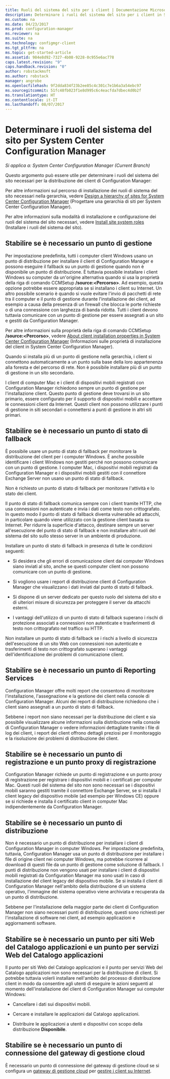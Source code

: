 ```yaml
---
title: Ruoli del sistema del sito per i client | Documentazione Microsoft
description: Determinare i ruoli del sistema del sito per i client in System Center Configuration Manager.
ms.custom: na
ms.date: 04/23/2017
ms.prod: configuration-manager
ms.reviewer: na
ms.suite: na
ms.technology: configmgr-client
ms.tgt_pltfrm: na
ms.topic: get-started-article
ms.assetid: 984e8d92-7327-4b08-9228-0c955e6ac778
caps.latest.revision: "9"
caps.handback.revision: "0"
author: robstackmsft
ms.author: robstack
manager: angrobe
ms.openlocfilehash: 9f2dda834f23b2ee85c4c301c7e1b6a3a54ebc97
ms.sourcegitcommit: 51fc48fb023f1e8d995c6c4eacfda7dbec4d0b2f
ms.translationtype: HT
ms.contentlocale: it-IT
ms.lasthandoff: 08/07/2017
---
```

# <a name="determine-the-site-system-roles-for-system-center-configuration-manager-clients"></a>Determinare i ruoli del sistema del sito per System Center Configuration Manager

*Si applica a: System Center Configuration Manager (Current Branch)*

Questo argomento può essere utile per determinare i ruoli del sistema del sito necessari per la distribuzione dei client di Configuration Manager:  

 Per altre informazioni sul percorso di installazione dei ruoli di sistema del sito necessari nella gerarchia, vedere [Design a hierarchy of sites for System Center Configuration Manager](../../../../core/plan-design/hierarchy/design-a-hierarchy-of-sites.md) (Progettare una gerarchia di siti per System Center Configuration Manager).  

 Per altre informazioni sulla modalità di installazione e configurazione dei ruoli del sistema del sito necessari, vedere [Install site system roles](../../../../core/servers/deploy/configure/install-site-system-roles.md) (Installare i ruoli del sistema del sito).  

##  <a name="determine-if-you-need-a-management-point"></a>Stabilire se è necessario un punto di gestione  
 Per impostazione predefinita, tutti i computer client Windows usano un punto di distribuzione per installare il client di Configuration Manager e possono eseguire il fallback su un punto di gestione quando non è disponibile un punto di distribuzione. È tuttavia possibile installare i client Windows su computer da un'origine alternativa quando si usa la proprietà della riga di comando CCMSetup **/source:<Percorso\>**. Ad esempio, questa opzione potrebbe essere appropriata se si installano i client su Internet. Un altro possibile scenario è quando si vuole evitare l'invio di pacchetti di rete tra il computer e il punto di gestione durante l'installazione dei client, ad esempio a causa della presenza di un firewall che blocca le porte richieste o di una connessione con larghezza di banda ridotta. Tutti i client devono tuttavia comunicare con un punto di gestione per essere assegnati a un sito e gestiti da Configuration Manager.  

 Per altre informazioni sulla proprietà della riga di comando CCMSetup **/source:<Percorso\>**, vedere [About client installation properties in System Center Configuration Manager](../../../../core/clients/deploy/about-client-installation-properties.md) (Informazioni sulle proprietà di installazione del client in System Center Configuration Manager).  

 Quando si installa più di un punto di gestione nella gerarchia, i client si connettono automaticamente a un punto sulla base della loro appartenenza alla foresta e del percorso di rete. Non è possibile installare più di un punto di gestione in un sito secondario.  

 I client di computer Mac e i client di dispositivi mobili registrati con Configuration Manager richiedono sempre un punto di gestione per l'installazione client. Questo punto di gestione deve trovarsi in un sito primario, essere configurato per il supporto di dispositivi mobili e accettare le connessioni client da Internet. Questi client non possono utilizzare i punti di gestione in siti secondari o connettersi a punti di gestione in altri siti primari.  

##  <a name="determine-if-you-need-a-fallback-status-point"></a>Stabilire se è necessario un punto di stato di fallback  
 È possibile usare un punto di stato di fallback per monitorare la distribuzione del client per i computer Windows. È anche possibile identificare i client Windows non gestiti perché non possono comunicare con un punto di gestione. I computer Mac, i dispositivi mobili registrati da Configuration Manager e i dispositivi mobili gestiti con il connettore Exchange Server non usano un punto di stato di fallback.  

 Non è richiesto un punto di stato di fallback per monitorare l'attività e lo stato dei client.  

 Il punto di stato di fallback comunica sempre con i client tramite HTTP, che usa connessioni non autenticate e invia i dati come testo non crittografato. In questo modo il punto di stato di fallback diventa vulnerabile ad attacchi, in particolare quando viene utilizzato con la gestione client basata su Internet. Per ridurre la superficie d'attacco, destinare sempre un server all'esecuzione del punto di stato di fallback e non installare altri ruoli del sistema del sito sullo stesso server in un ambiente di produzione.  

 Installare un punto di stato di fallback in presenza di tutte le condizioni seguenti:  

-   Si desidera che gli errori di comunicazione client dai computer Windows siano inviati al sito, anche se questi computer client non possono comunicare con un punto di gestione.  

-   Si vogliono usare i report di distribuzione client di Configuration Manager che visualizzano i dati inviati dal punto di stato di fallback.  

-   Si dispone di un server dedicato per questo ruolo del sistema del sito e di ulteriori misure di sicurezza per proteggere il server da attacchi esterni.  

-   I vantaggi dell'utilizzo di un punto di stato di fallback superano i rischi di protezione associati a connessioni non autenticate e trasferimenti di testo non crittografato nel traffico su HTTP.  

 Non installare un punto di stato di fallback se i rischi a livello di sicurezza dell'esecuzione di un sito Web con connessioni non autenticate e trasferimenti di testo non crittografato superano i vantaggi dell'identificazione dei problemi di comunicazione client.  

##  <a name="determine-whether-you-need-a-reporting-services-point"></a>Stabilire se è necessario un punto di Reporting Services  
 Configuration Manager offre molti report che consentono di monitorare l'installazione, l'assegnazione e la gestione dei client nella console di Configuration Manager. Alcuni dei report di distribuzione richiedono che i client siano assegnati a un punto di stato di fallback.  

 Sebbene i report non siano necessari per la distribuzione dei client e sia possibile visualizzare alcune informazioni sulla distribuzione nella console di Configuration Manager o vedere informazioni dettagliate tramite i file di log dei client, i report dei client offrono dettagli preziosi per il monitoraggio e la risoluzione dei problemi di distribuzione dei client.  

##  <a name="determine-if-you-need-an-enrollment-point-and-an-enrollment-proxy-point"></a>Stabilire se è necessario un punto di registrazione e un punto proxy di registrazione  
 Configuration Manager richiede un punto di registrazione e un punto proxy di registrazione per registrare i dispositivi mobili e i certificati per computer Mac. Questi ruoli del sistema del sito non sono necessari se i dispositivi mobili saranno gestiti tramite il connettore Exchange Server, se si installa il client legacy del dispositivo mobile (ad esempio per Windows CE) oppure se si richiede e installa il certificato client in computer Mac indipendentemente da Configuration Manager.  

##  <a name="determine-if-you-need-a-distribution-point"></a>Stabilire se è necessario un punto di distribuzione  
 Non è necessario un punto di distribuzione per installare i client di Configuration Manager in computer Windows. Per impostazione predefinita, tuttavia, Configuration Manager usa un punto di distribuzione per installare i file di origine client nei computer Windows, ma potrebbe ricorrere al download di questi file da un punto di gestione come soluzione di fallback. I punti di distribuzione non vengono usati per installare i client di dispositivi mobili registrati da Configuration Manager ma sono usati in caso di installazione del client legacy del dispositivo mobile. Se si installa il client di Configuration Manager nell'ambito della distribuzione di un sistema operativo, l'immagine del sistema operativo viene archiviata e recuperata da un punto di distribuzione.  

 Sebbene per l'installazione della maggior parte dei client di Configuration Manager non siano necessari punti di distribuzione, questi sono richiesti per l'installazione di software nei client, ad esempio applicazioni e aggiornamenti software.  

##  <a name="determine-if-you-need-an-application-catalog-website-point-and-an-application-catalog-web-services-point"></a>Stabilire se è necessario un punto per siti Web del Catalogo applicazioni e un punto per servizi Web del Catalogo applicazioni  
 Il punto per siti Web del Catalogo applicazioni e il punto per servizi Web del Catalogo applicazioni non sono necessari per la distribuzione di client. Si potrebbe tuttavia volerli installare nell'ambito del processo di distribuzione client in modo da consentire agli utenti di eseguire le azioni seguenti al momento dell'installazione del client di Configuration Manager sui computer Windows:  

-   Cancellare i dati sui dispositivi mobili.  

-   Cercare e installare le applicazioni dal Catalogo applicazioni.  

-   Distribuire le applicazioni a utenti e dispositivi con scopo della distribuzione **Disponibile**.  

##  <a name="determine-whether-you-require-a-cloud-management-gateway-connector-point"></a>Stabilire se è necessario un punto di connessione del gateway di gestione cloud 

È necessario un punto di connessione del gateway di gestione cloud se si configura un [gateway di gestione cloud](/sccm/core/clients/manage/setup-cloud-management-gateway) per [gestire i client su Internet](/sccm/core/clients/manage/manage-clients-internet).


 